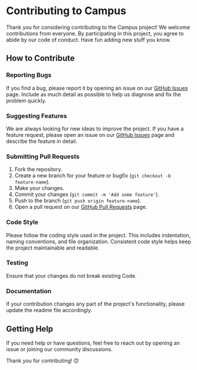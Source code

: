 # Contributing to Campus

Thank you for considering contributing to the Campus project! We welcome contributions from everyone. By participating in this project, you agree to abide by our code of conduct. Have fun adding new stuff you know.

## How to Contribute

### Reporting Bugs

If you find a bug, please report it by opening an issue on our [GitHub Issues](https://github.com/Karan-develops/Campus-Compass/issues) page. Include as much detail as possible to help us diagnose and fix the problem quickly.

### Suggesting Features

We are always looking for new ideas to improve the project. If you have a feature request, please open an issue on our [GitHub Issues](https://github.com/Karan-develops/Campus-Compass/issues) page and describe the feature in detail.

### Submitting Pull Requests

1. Fork the repository.
2. Create a new branch for your feature or bugfix (`git checkout -b feature-name`).
3. Make your changes.
4. Commit your changes (`git commit -m 'Add some feature'`).
5. Push to the branch (`git push origin feature-name`).
6. Open a pull request on our [GitHub Pull Requests](https://github.com/Karan-develops/Campus-Compass/pulls) page.

### Code Style

Please follow the coding style used in the project. This includes indentation, naming conventions, and file organization. Consistent code style helps keep the project maintainable and readable.

### Testing

Ensure that your changes do not break existing Code.

### Documentation

If your contribution changes any part of the project's functionality, please update the readme file accordingly.

## Getting Help

If you need help or have questions, feel free to reach out by opening an issue or joining our community discussions.

Thank you for contributing! 😊
